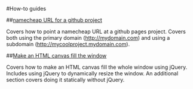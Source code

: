 #How-to guides

##[namecheap URL for a github project](/namecheap-url.md)

Covers how to point a namecheap URL at a github pages project. Covers both using the primary domain (http://mydomain.com) and using a subdomain (http://mycoolproject.mydomain.com).

##[Make an HTML canvas fill the window](canvas_size.md)

Covers how to make an HTML canvas fill the whole window using jQuery. Includes using jQuery to dynamically resize the window. An additional section covers doing it statically without jQuery.
